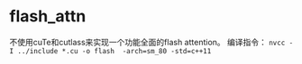 # flash_attn
不使用cuTe和cutlass来实现一个功能全面的flash attention。
编译指令：
```nvcc -I ../include *.cu -o flash  -arch=sm_80 -std=c++11```
